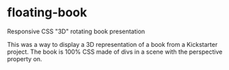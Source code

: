 # floating-book
Responsive CSS "3D" rotating book presentation

This was a way to display a 3D representation of a book from a Kickstarter project. The book is 100% CSS made of divs in a scene with the perspective property on. 
